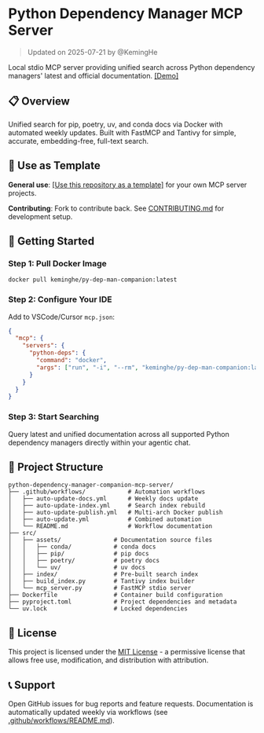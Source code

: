 # Python Dependency Manager MCP Server

> Updated on 2025-07-21 by @KemingHe

Local stdio MCP server providing unified search across Python dependency managers' latest and official documentation. [[Demo]](https://www.loom.com/share/a80f6041dc374c07b95b2397ee4e8ca1?sid=1209cdce-7239-447e-8b20-49eae454cc9a)

## 📋 Overview

Unified search for pip, poetry, uv, and conda docs via Docker with automated weekly updates. Built with FastMCP and Tantivy for simple, accurate, embedding-free, full-text search.

## 🎯 Use as Template

**General use**: [[Use this repository as a template]](https://github.com/new?template_name=python-dependency-manager-companion-mcp-server&template_owner=KemingHe) for your own MCP server projects.

**Contributing**: Fork to contribute back. See [CONTRIBUTING.md](./CONTRIBUTING.md) for development setup.

## 🚀 Getting Started

### Step 1: Pull Docker Image

```shell
docker pull keminghe/py-dep-man-companion:latest
```

### Step 2: Configure Your IDE

Add to VSCode/Cursor `mcp.json`:

```json
{
  "mcp": {
    "servers": {
      "python-deps": {
        "command": "docker",
        "args": ["run", "-i", "--rm", "keminghe/py-dep-man-companion:latest"]
      }
    }
  }
}
```

### Step 3: Start Searching

Query latest and unified documentation across all supported Python dependency managers directly within your agentic chat.

## 📁 Project Structure

```plaintext
python-dependency-manager-companion-mcp-server/
├── .github/workflows/            # Automation workflows
│   ├── auto-update-docs.yml      # Weekly docs update
│   ├── auto-update-index.yml     # Search index rebuild
│   ├── auto-update-publish.yml   # Multi-arch Docker publish
│   ├── auto-update.yml           # Combined automation
│   └── README.md                 # Workflow documentation
├── src/
│   ├── assets/               # Documentation source files
│   │   ├── conda/            # conda docs  
│   │   ├── pip/              # pip docs
│   │   ├── poetry/           # poetry docs
│   │   └── uv/               # uv docs
│   ├── index/                # Pre-built search index
│   ├── build_index.py        # Tantivy index builder
│   └── mcp_server.py         # FastMCP stdio server
├── Dockerfile                # Container build configuration
├── pyproject.toml            # Project dependencies and metadata
└── uv.lock                   # Locked dependencies
```

## 📄 License

This project is licensed under the [MIT License](./LICENSE) - a permissive license that allows free use, modification, and distribution with attribution.

## 📞 Support

Open GitHub issues for bug reports and feature requests. Documentation is automatically updated weekly via workflows (see [.github/workflows/README.md](./.github/workflows/README.md)).
